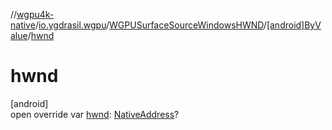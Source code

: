 //[wgpu4k-native](../../../../index.md)/[io.ygdrasil.wgpu](../../index.md)/[WGPUSurfaceSourceWindowsHWND](../index.md)/[[android]ByValue](index.md)/[hwnd](hwnd.md)

# hwnd

[android]\
open override var [hwnd](hwnd.md): [NativeAddress](../../../ffi/-native-address/index.md)?